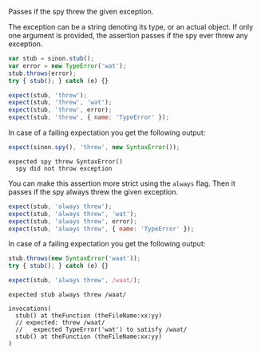 Passes if the spy threw the given exception.

The exception can be a string denoting its type, or an actual
object. If only one argument is provided, the assertion passes if the
spy ever threw any exception.

```js
var stub = sinon.stub();
var error = new TypeError('wat');
stub.throws(error);
try { stub(); } catch (e) {}

expect(stub, 'threw');
expect(stub, 'threw', 'wat');
expect(stub, 'threw', error);
expect(stub, 'threw', { name: 'TypeError' });
```

In case of a failing expectation you get the following output:

```js
expect(sinon.spy(), 'threw', new SyntaxError());
```

```output
expected spy threw SyntaxError()
  spy did not throw exception
```

You can make this assertion more strict using the `always` flag. Then
it passes if the spy always threw the given exception.

```js
expect(stub, 'always threw');
expect(stub, 'always threw', 'wat');
expect(stub, 'always threw', error);
expect(stub, 'always threw', { name: 'TypeError' });
```

In case of a failing expectation you get the following output:

```js
stub.throws(new SyntaxError('waat'));
try { stub(); } catch (e) {}

expect(stub, 'always threw', /waat/);
```

```output
expected stub always threw /waat/

invocations(
  stub() at theFunction (theFileName:xx:yy)
  // expected: threw /waat/
  //   expected TypeError('wat') to satisfy /waat/
  stub() at theFunction (theFileName:xx:yy)
)
```
